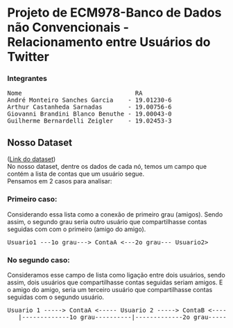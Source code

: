 # Projeto de ECM978-Banco de Dados não Convencionais - Relacionamento entre Usuários do Twitter

### Integrantes
<pre>
Nome                               RA
André Monteiro Sanches Garcia    - 19.01230-6
Arthur Castanheda Sarnadas       - 19.00756-6
Giovanni Brandini Blanco Benuthe - 19.00043-0
Guilherme Bernardelli Zeigler    - 19.02453-3
</pre>

## Nosso Dataset
([Link do dataset](https://www.kaggle.com/datasets/hwassner/TwitterFriends))  
No nosso dataset, dentre os dados de cada nó, temos um campo que contém a lista de contas que um usuário segue.  
Pensamos em 2 casos para analisar:  

### Primeiro caso:  
Considerando essa lista como a conexão de primeiro grau  (amigos). Sendo assim, o segundo grau seria outro usuário que compartilhasse contas seguidas com com o primeiro (amigo do amigo).  
<pre>
Usuario1 ---1o grau---> ContaA <---2o grau--- Usuario2>   
</pre>
  
### No segundo caso:
Consideramos esse campo de lista como ligação entre dois usuários, sendo assim, dois usuários que compartilhasse contas seguidas seriam amigos. E o amigo do amigo, seria um terceiro usuário que   compartilhasse contas seguidas com o segundo usuário.  
<pre>
Usuario 1 -----> ContaA <----- Usuario 2 -----> ContaB <----- Usuario 3  
   |-------------1o grau----------|-------------2o grau-----------|
</pre>
